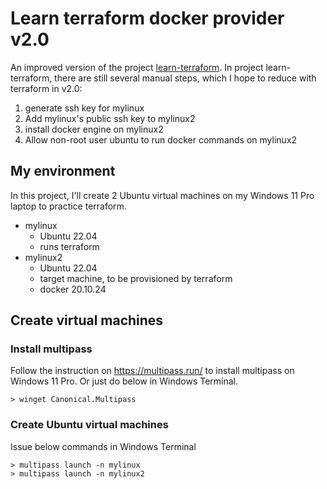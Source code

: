# Learn terraform docker provider v2.0
An improved version of the project [learn-terraform](https://github.com/zhongzhu/learn-terraform). In project learn-terraform, there are still several manual steps, which I hope to reduce with terraform in v2.0:

1. generate ssh key for mylinux
2. Add mylinux's public ssh key to mylinux2
3. install docker engine on mylinux2
4. Allow non-root user ubuntu to run docker commands on mylinux2

## My environment
In this project, I'll create 2 Ubuntu virtual machines on my Windows 11 Pro laptop to practice terraform.

* mylinux
    * Ubuntu 22.04
    * runs terraform
* mylinux2
    * Ubuntu 22.04
    * target machine, to be provisioned by terraform
    * docker 20.10.24

## Create virtual machines

### Install multipass
Follow the instruction on https://multipass.run/ to install multipass on Windows 11 Pro. Or just do below in Windows Terminal.

```
> winget Canonical.Multipass
```

### Create Ubuntu virtual machines
Issue below commands in Windows Terminal
```
> multipass launch -n mylinux
> multipass launch -n mylinux2
```

